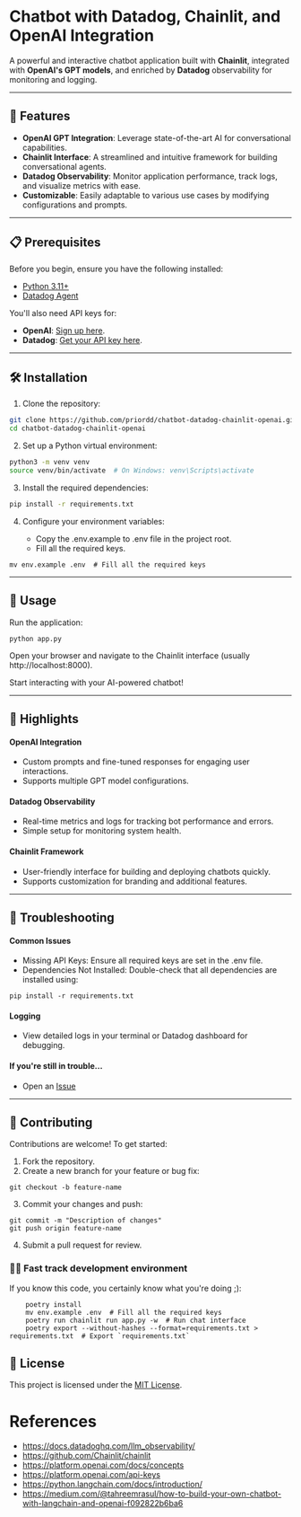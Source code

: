 # Chatbot with Datadog, Chainlit, and OpenAI Integration

A powerful and interactive chatbot application built with **Chainlit**, integrated with **OpenAI's GPT models**, and enriched by **Datadog** observability for monitoring and logging.

---

## 🚀 Features

- **OpenAI GPT Integration**: Leverage state-of-the-art AI for conversational capabilities.
- **Chainlit Interface**: A streamlined and intuitive framework for building conversational agents.
- **Datadog Observability**: Monitor application performance, track logs, and visualize metrics with ease.
- **Customizable**: Easily adaptable to various use cases by modifying configurations and prompts.

---

## 📋 Prerequisites

Before you begin, ensure you have the following installed:

- [Python 3.11+](https://www.python.org/downloads/)
- [Datadog Agent](https://docs.datadoghq.com/agent/)

You'll also need API keys for:

- **OpenAI**: [Sign up here](https://platform.openai.com/signup/).
- **Datadog**: [Get your API key here](https://app.datadoghq.com/account/settings#api).

---

## 🛠 Installation

1. Clone the repository:

```bash
git clone https://github.com/priordd/chatbot-datadog-chainlit-openai.git
cd chatbot-datadog-chainlit-openai
```

2. Set up a Python virtual environment:

```bash
python3 -m venv venv
source venv/bin/activate  # On Windows: venv\Scripts\activate
```

3. Install the required dependencies:

```bash
pip install -r requirements.txt
```

4. Configure your environment variables:

    * Copy the .env.example to .env file in the project root.
    * Fill all the required keys.

```shell
mv env.example .env  # Fill all the required keys
```

---

## 🔧 Usage

Run the application:

```
python app.py
```

Open your browser and navigate to the Chainlit interface (usually http://localhost:8000).

Start interacting with your AI-powered chatbot!

---

## 🌟 Highlights

#### OpenAI Integration

- Custom prompts and fine-tuned responses for engaging user interactions.
- Supports multiple GPT model configurations.

#### Datadog Observability

- Real-time metrics and logs for tracking bot performance and errors.
- Simple setup for monitoring system health.

#### Chainlit Framework

- User-friendly interface for building and deploying chatbots quickly.
- Supports customization for branding and additional features.

---

## 🐛 Troubleshooting

#### Common Issues

- Missing API Keys: Ensure all required keys are set in the .env file.
- Dependencies Not Installed: Double-check that all dependencies are installed using:

```
pip install -r requirements.txt
```

#### Logging

- View detailed logs in your terminal or Datadog dashboard for debugging.

#### If you're still in trouble...

- Open an [Issue](https://github.com/priordd/chatbot-datadog-chainlit-openai/issues)

---


## 🤝 Contributing

Contributions are welcome! To get started:

1. Fork the repository.
2. Create a new branch for your feature or bug fix:

```
git checkout -b feature-name
```
3. Commit your changes and push:

```
git commit -m "Description of changes"
git push origin feature-name
```
4. Submit a pull request for review.

### 🏃‍♂️ Fast track development environment

If you know this code, you certainly know what you're doing ;):

```shell
    poetry install
    mv env.example .env  # Fill all the required keys
    poetry run chainlit run app.py -w  # Run chat interface
    poetry export --without-hashes --format=requirements.txt > requirements.txt  # Export `requirements.txt`
```

## 📜 License

This project is licensed under the [MIT License](LICENSE).


# References

- https://docs.datadoghq.com/llm_observability/
- https://github.com/Chainlit/chainlit
- https://platform.openai.com/docs/concepts
- https://platform.openai.com/api-keys
- https://python.langchain.com/docs/introduction/
- https://medium.com/@tahreemrasul/how-to-build-your-own-chatbot-with-langchain-and-openai-f092822b6ba6
